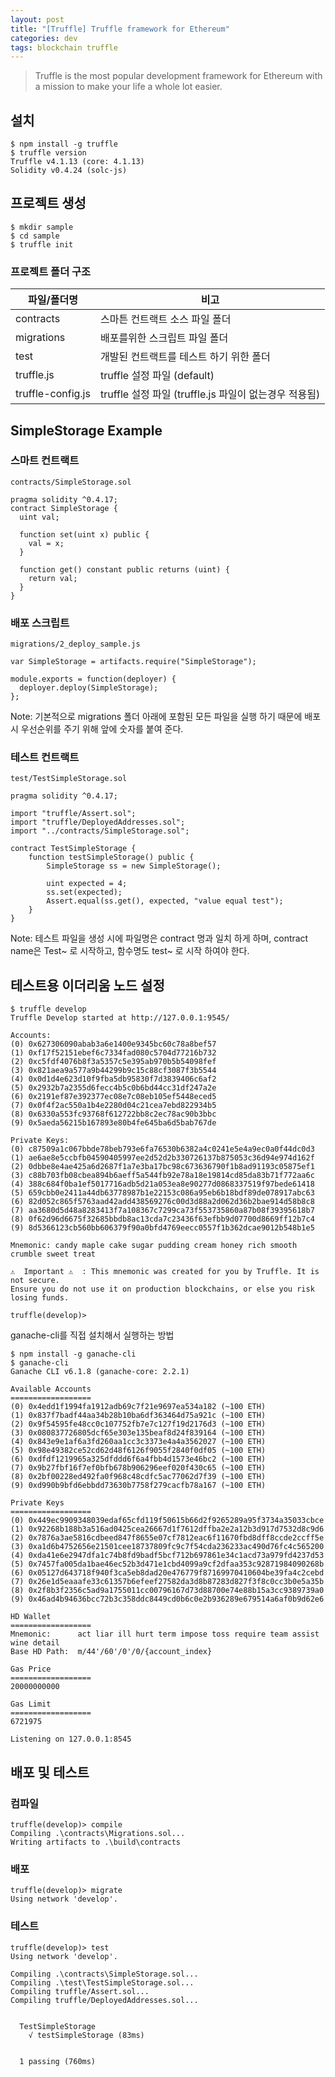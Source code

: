 ```yaml
---
layout: post
title: "[Truffle] Truffle framework for Ethereum"
categories: dev
tags: blockchain truffle
---
```


> Truffle is the most popular development framework for Ethereum with a mission to make your life a whole lot easier.

## 설치 

```
$ npm install -g truffle
$ truffle version
Truffle v4.1.13 (core: 4.1.13)
Solidity v0.4.24 (solc-js)
```

## 프로젝트 생성

```
$ mkdir sample
$ cd sample
$ truffle init
```

### 프로젝트 폴더 구조

|파일/폴더명|비고|
|----------|----|
|contracts|스마튼 컨트랙트 소스 파일 폴더
|migrations|배포를위한 스크립트 파일 폴더
|test|개발된 컨트랙트를 테스트 하기 위한 폴더
|truffle.js|truffle 설정 파일 (default)
|truffle-config.js|truffle 설정 파일 (truffle.js 파일이 없는경우 적용됨)

## SimpleStorage Example

### 스마트 컨트랙트 

`contracts/SimpleStorage.sol`
```
pragma solidity ^0.4.17;
contract SimpleStorage {
  uint val;

  function set(uint x) public {
    val = x;
  }

  function get() constant public returns (uint) {
    return val;
  }
}
```

### 배포 스크립트 

`migrations/2_deploy_sample.js`
```
var SimpleStorage = artifacts.require("SimpleStorage");

module.exports = function(deployer) {
  deployer.deploy(SimpleStorage);
};
```

Note: 기본적으로 migrations 폴더 아래에 포함된 모든 파일을 실행 하기 때문에 배포 시 우선순위를 주기 위해 앞에 숫자를 붙여 준다. 

### 테스트 컨트랙트 

`test/TestSimpleStorage.sol`
```
pragma solidity ^0.4.17;

import "truffle/Assert.sol";
import "truffle/DeployedAddresses.sol";
import "../contracts/SimpleStorage.sol";

contract TestSimpleStorage {
    function testSimpleStorage() public {
        SimpleStorage ss = new SimpleStorage();

        uint expected = 4;
        ss.set(expected);
        Assert.equal(ss.get(), expected, "value equal test");
    }
}
```

Note: 테스트 파일을 생성 시에 파일명은 contract 명과 일치 하게 하며, contract name은 Test~ 로 시작하고, 함수명도 test~ 로 시작 하여야 한다. 

## 테스트용 이더리움 노드 설정

```
$ truffle develop
Truffle Develop started at http://127.0.0.1:9545/

Accounts:
(0) 0x627306090abab3a6e1400e9345bc60c78a8bef57
(1) 0xf17f52151ebef6c7334fad080c5704d77216b732
(2) 0xc5fdf4076b8f3a5357c5e395ab970b5b54098fef
(3) 0x821aea9a577a9b44299b9c15c88cf3087f3b5544
(4) 0x0d1d4e623d10f9fba5db95830f7d3839406c6af2
(5) 0x2932b7a2355d6fecc4b5c0b6bd44cc31df247a2e
(6) 0x2191ef87e392377ec08e7c08eb105ef5448eced5
(7) 0x0f4f2ac550a1b4e2280d04c21cea7ebd822934b5
(8) 0x6330a553fc93768f612722bb8c2ec78ac90b3bbc
(9) 0x5aeda56215b167893e80b4fe645ba6d5bab767de

Private Keys:
(0) c87509a1c067bbde78beb793e6fa76530b6382a4c0241e5e4a9ec0a0f44dc0d3
(1) ae6ae8e5ccbfb04590405997ee2d52d2b330726137b875053c36d94e974d162f
(2) 0dbbe8e4ae425a6d2687f1a7e3ba17bc98c673636790f1b8ad91193c05875ef1
(3) c88b703fb08cbea894b6aeff5a544fb92e78a18e19814cd85da83b71f772aa6c
(4) 388c684f0ba1ef5017716adb5d21a053ea8e90277d0868337519f97bede61418
(5) 659cbb0e2411a44db63778987b1e22153c086a95eb6b18bdf89de078917abc63
(6) 82d052c865f5763aad42add438569276c00d3d88a2d062d36b2bae914d58b8c8
(7) aa3680d5d48a8283413f7a108367c7299ca73f553735860a87b08f39395618b7
(8) 0f62d96d6675f32685bbdb8ac13cda7c23436f63efbb9d07700d8669ff12b7c4
(9) 8d5366123cb560bb606379f90a0bfd4769eecc0557f1b362dcae9012b548b1e5

Mnemonic: candy maple cake sugar pudding cream honey rich smooth crumble sweet treat

⚠️  Important ⚠️  : This mnemonic was created for you by Truffle. It is not secure.
Ensure you do not use it on production blockchains, or else you risk losing funds.

truffle(develop)>
```

ganache-cli를 직접 설치해서 실행하는 방법
```
$ npm install -g ganache-cli
$ ganache-cli
Ganache CLI v6.1.8 (ganache-core: 2.2.1)

Available Accounts
==================
(0) 0x4edd1f1994fa1912adb69c7f21e9697ea534a182 (~100 ETH)
(1) 0x837f7badf44aa34b28b10ba6df363464d75a921c (~100 ETH)
(2) 0x9f54595fe48cc0c107752fb7e7c127f19d2176d3 (~100 ETH)
(3) 0x080837726805dcf65e303e135beaf8d24f839164 (~100 ETH)
(4) 0x843e9e1af6a3fd260aa1cc3c3373e4a4a3562027 (~100 ETH)
(5) 0x98e49382ce52cd62d48f6126f9055f2840f0df05 (~100 ETH)
(6) 0xdfdf1219965a325dfddd6f6a4fbb4d1573e46bc2 (~100 ETH)
(7) 0x9b27fbf16f7ef0bfb678b906296eef020f430c65 (~100 ETH)
(8) 0x2bf00228ed492fa0f968c48cdfc5ac77062d7f39 (~100 ETH)
(9) 0xd990b9bfd6ebbdd73630b7758f279cacfb78a167 (~100 ETH)

Private Keys
==================
(0) 0x449ec9909348039edaf65cfd119f50615b66d2f9265289a95f3734a35033cbce
(1) 0x92268b188b3a516ad0425cea26667d1f7612dffba2e2a12b3d917d7532d8c9d6
(2) 0x7876a3ae5816cdbeed847f8655e07cf7812eac6f11670fbd8dff8ccde2ccff5e
(3) 0xa1d6b4752656e21501cee18737809fc9c7f54cda236233ac490d76fc4c565200
(4) 0xda41e6e2947dfa1c74b8fd9badf5bcf712b697861e34c1acd73a979fd4237d53
(5) 0x7457fa005da1bae46ec52b3d471e1cbd4099a9cf2dfaa353c92871984090268b
(6) 0x05127d643718f940f3ca5eb8dad20e476779f87169970410604be39fa4c2cebd
(7) 0x26e1d5eaaafe33c61357b6efeef27582da3d8b87283d827f3f8c0cc3b0e5a35b
(8) 0x2f8b3f2356c5ad9a1755011cc00796167d73d88700e74e88b15a3cc9389739a0
(9) 0x46ad4b94636bcc72b3c358ddc8449cd0b6c0e2b936289e679514a6af0b9d62e6

HD Wallet
==================
Mnemonic:      act liar ill hurt term impose toss require team assist wine detail
Base HD Path:  m/44'/60'/0'/0/{account_index}

Gas Price
==================
20000000000

Gas Limit
==================
6721975

Listening on 127.0.0.1:8545
```

## 배포 및 테스트

### 컴파일

```
truffle(develop)> compile
Compiling .\contracts\Migrations.sol...
Writing artifacts to .\build\contracts
```

### 배포

```
truffle(develop)> migrate
Using network 'develop'.
```

### 테스트

```
truffle(develop)> test
Using network 'develop'.

Compiling .\contracts\SimpleStorage.sol...
Compiling .\test\TestSimpleStorage.sol...
Compiling truffle/Assert.sol...
Compiling truffle/DeployedAddresses.sol...


  TestSimpleStorage
    √ testSimpleStorage (83ms)


  1 passing (760ms)
```
